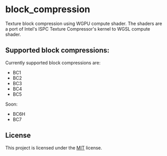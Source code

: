 # block_compression

Texture block compression using WGPU compute shader.
The shaders are a port of Intel's ISPC Texture Compressor's kernel to WGSL compute shader.

## Supported block compressions:

Currently supported block compressions are:

* BC1
* BC2
* BC3
* BC4
* BC5

Soon:

* BC6H
* BC7

## License

This project is licensed under the [MIT](LICENSE) license.
